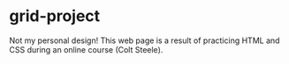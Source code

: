 # grid-project

Not my personal design! This web page is a result of practicing HTML and CSS during an online course (Colt Steele).
